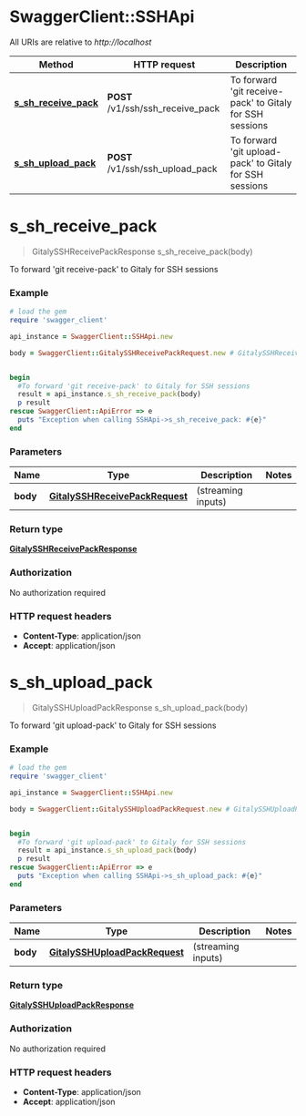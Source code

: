 # SwaggerClient::SSHApi

All URIs are relative to *http://localhost*

Method | HTTP request | Description
------------- | ------------- | -------------
[**s_sh_receive_pack**](SSHApi.md#s_sh_receive_pack) | **POST** /v1/ssh/ssh_receive_pack | To forward &#39;git receive-pack&#39; to Gitaly for SSH sessions
[**s_sh_upload_pack**](SSHApi.md#s_sh_upload_pack) | **POST** /v1/ssh/ssh_upload_pack | To forward &#39;git upload-pack&#39; to Gitaly for SSH sessions


# **s_sh_receive_pack**
> GitalySSHReceivePackResponse s_sh_receive_pack(body)

To forward 'git receive-pack' to Gitaly for SSH sessions

### Example
```ruby
# load the gem
require 'swagger_client'

api_instance = SwaggerClient::SSHApi.new

body = SwaggerClient::GitalySSHReceivePackRequest.new # GitalySSHReceivePackRequest | (streaming inputs)


begin
  #To forward 'git receive-pack' to Gitaly for SSH sessions
  result = api_instance.s_sh_receive_pack(body)
  p result
rescue SwaggerClient::ApiError => e
  puts "Exception when calling SSHApi->s_sh_receive_pack: #{e}"
end
```

### Parameters

Name | Type | Description  | Notes
------------- | ------------- | ------------- | -------------
 **body** | [**GitalySSHReceivePackRequest**](GitalySSHReceivePackRequest.md)| (streaming inputs) | 

### Return type

[**GitalySSHReceivePackResponse**](GitalySSHReceivePackResponse.md)

### Authorization

No authorization required

### HTTP request headers

 - **Content-Type**: application/json
 - **Accept**: application/json



# **s_sh_upload_pack**
> GitalySSHUploadPackResponse s_sh_upload_pack(body)

To forward 'git upload-pack' to Gitaly for SSH sessions

### Example
```ruby
# load the gem
require 'swagger_client'

api_instance = SwaggerClient::SSHApi.new

body = SwaggerClient::GitalySSHUploadPackRequest.new # GitalySSHUploadPackRequest | (streaming inputs)


begin
  #To forward 'git upload-pack' to Gitaly for SSH sessions
  result = api_instance.s_sh_upload_pack(body)
  p result
rescue SwaggerClient::ApiError => e
  puts "Exception when calling SSHApi->s_sh_upload_pack: #{e}"
end
```

### Parameters

Name | Type | Description  | Notes
------------- | ------------- | ------------- | -------------
 **body** | [**GitalySSHUploadPackRequest**](GitalySSHUploadPackRequest.md)| (streaming inputs) | 

### Return type

[**GitalySSHUploadPackResponse**](GitalySSHUploadPackResponse.md)

### Authorization

No authorization required

### HTTP request headers

 - **Content-Type**: application/json
 - **Accept**: application/json



